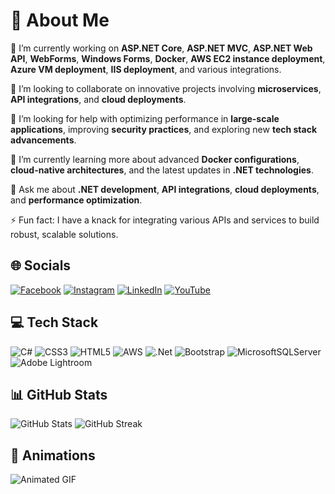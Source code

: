 # 💫 About Me

🔭 I’m currently working on **ASP.NET Core**, **ASP.NET MVC**, **ASP.NET Web API**, **WebForms**, **Windows Forms**, **Docker**, **AWS EC2 instance deployment**, **Azure VM deployment**, **IIS deployment**, and various integrations.

👯 I’m looking to collaborate on innovative projects involving **microservices**, **API integrations**, and **cloud deployments**.

🤝 I’m looking for help with optimizing performance in **large-scale applications**, improving **security practices**, and exploring new **tech stack advancements**.

🌱 I’m currently learning more about advanced **Docker configurations**, **cloud-native architectures**, and the latest updates in **.NET technologies**.

💬 Ask me about **.NET development**, **API integrations**, **cloud deployments**, and **performance optimization**.

⚡ Fun fact: I have a knack for integrating various APIs and services to build robust, scalable solutions.

## 🌐 Socials
[![Facebook](https://img.shields.io/badge/Facebook-%231877F2.svg?logo=Facebook&logoColor=white)](https://facebook.com/kirubalan) 
[![Instagram](https://img.shields.io/badge/Instagram-%23E4405F.svg?logo=Instagram&logoColor=white)](https://instagram.com/imperial_red_) 
[![LinkedIn](https://img.shields.io/badge/LinkedIn-%230077B5.svg?logo=linkedin&logoColor=white)](https://linkedin.com/in/kirubalan.a) 
[![YouTube](https://img.shields.io/badge/YouTube-%23FF0000.svg?logo=YouTube&logoColor=white)](https://youtube.com/@Selfcoding)

## 💻 Tech Stack
![C#](https://img.shields.io/badge/c%23-%23239120.svg?style=for-the-badge&logo=c-sharp&logoColor=white) 
![CSS3](https://img.shields.io/badge/css3-%231572B6.svg?style=for-the-badge&logo=css3&logoColor=white) 
![HTML5](https://img.shields.io/badge/html5-%23E34F26.svg?style=for-the-badge&logo=html5&logoColor=white) 
![AWS](https://img.shields.io/badge/AWS-%23FF9900.svg?style=for-the-badge&logo=amazon-aws&logoColor=white) 
![.Net](https://img.shields.io/badge/.NET-5C2D91?style=for-the-badge&logo=.net&logoColor=white) 
![Bootstrap](https://img.shields.io/badge/bootstrap-%23563D7C.svg?style=for-the-badge&logo=bootstrap&logoColor=white) 
![MicrosoftSQLServer](https://img.shields.io/badge/Microsoft%20SQL%20Server-CC2927?style=for-the-badge&logo=microsoft%20sql%20server&logoColor=white) 
![Adobe Lightroom](https://img.shields.io/badge/Adobe%20Lightroom-31A8FF.svg?style=for-the-badge&logo=Adobe%20Lightroom&logoColor=white)

## 📊 GitHub Stats
![GitHub Stats](https://github-readme-stats.vercel.app/api?username=kirubalan&theme=dark&hide_border=false&include_all_commits=false&count_private=false)
![GitHub Streak](https://github-readme-streak-stats.herokuapp.com/?user=kirubalan&theme=dark&hide_border=false)

## 🎨 Animations

![Animated GIF](https://media0.giphy.com/media/v1.Y2lkPTc5MGI3NjExODA4ZW9oOTBrNjc5aHhqYXQ4MWN2ejdldWJqempkOGh5NHg2MmoydCZlcD12MV9pbnRlcm5hbF9naWZfYnlfaWQmY3Q9Zw/rhZr8u3cvxe0ksf1ej/giphy.webp)
